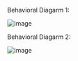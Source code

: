 Behavioral Diagarm 1:

![image](https://user-images.githubusercontent.com/94234015/144190690-2bc18b90-87c3-42e9-8ab3-302749df3c26.png)

Behavioral Diagarm 2:

![image](https://user-images.githubusercontent.com/94234015/144190506-7fe53fc9-6dac-4e1a-85d0-02bb726da151.png)


